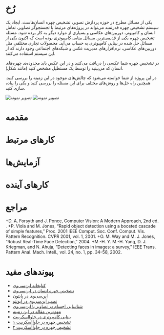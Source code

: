 رُخ
====
یکی از مسائل مطرح در حوزه پردازش تصویر، تشخیص چهره انسان‌هاست. ایجاد یک سیستم تشخیص چهره قدرتمند می‌تواند در پروژه‌های مرتبط با تجستجوگر تصاویر، تعامل انسان و کامپیوتر، دوربین‌های عکاسی و بسیاری از موارد دیگر به کار برده شود. مسئله تشخیص چهره یکی از قدیمی‌ترین مسائل بینایی کامپیوتری بوده است که اکنون یکی از مسائل حل شده در بینایی کامپیوتری به حساب می‌آید. محصولات تجاری مختلفی مثل دوربین‌های عکاسی، نرم‌افزارهای مدیریت عکس و شبکه‌های اجتماعی وجود دارند که از این سیستم استفاده می‌کنند.

در تشخیص چهره شما عکسی را دریافت می‌کنید و در این عکس باید محدوده‌ی چهره‌های انسان که می‌بینید را توسط یک مستطیل مشخص کنید (مانند شکل).

در این پروژه از شما خواسته می‌شود که چالش‌های موجود در این زمینه را بررسی کنید. همچنین راه حل‌ها و روش‌های مختلف برای این مسئله را بررسی کنید و یکی را پیاده سازی کنید.

![تصویر نمونه](http://upload.wikimedia.org/wikipedia/commons/e/ef/Face_detection.jpg)
![تصویر نمونه](http://cdn.itproportal.com/photos/Face-Detection-7_original.jpg)


# مقدمه

# کارهای مرتبط 

# آزمایش‌ها

# کارهای آینده

# مراجع
+D. A. Forsyth and J. Ponce, Computer Vision: A Modern Approach, 2nd ed. .
+P. Viola and M. Jones, “Rapid object detection using a boosted cascade of simple features,” Proc. 2001 IEEE Comput. Soc. Conf. Comput. Vis. Pattern Recognition. CVPR 2001, vol. 1, 2001.
+O. M. Way and M. J. Jones, “Robust Real-Time Face Detection,” 2004.
+M.-H. Y. M.-H. Yang, D. J. Kriegman, and N. Ahuja, “Detecting faces in images: a survey,” IEEE Trans. Pattern Anal. Mach. Intell., vol. 24, no. 1, pp. 34–58, 2002.

# پیوندهای مفید
+ [کتابخانه اپن‌سی‌وی](http://opencv.org)
+ [تشخیص چهره انسان در اپن‌سی‌وی](http://docs.opencv.org/trunk/doc/py_tutorials/py_objdetect/py_face_detection/py_face_detection.html)
+ [اپن‌سی‌وی در پایتون](http://docs.opencv.org/trunk/doc/py_tutorials/py_tutorials.html)
+ [نصب اپن‌سی‌وی در ابونتو](https://help.ubuntu.com/community/OpenCV)
+ [شناسایی اجسام در تصاویر با اپن‌سی‌وی](http://note.sonots.com/SciSoftware/haartraining.html)
+ [مهم‌ترین مقاله در این زمینه](https://www.cs.cmu.edu/~efros/courses/LBMV07/Papers/viola-cvpr-01.pdf)
+ [بینایی کامپیوتری در جاوااسکریپت](http://inspirit.github.io/jsfeat/)
+ [تشخیص چهره در جاوااسکریپت ۱](http://inspirit.github.io/jsfeat/#haar)
+ [تشخیص چهره در جاوااسکریپت ۲](http://inspirit.github.io/jsfeat/#bbf)
